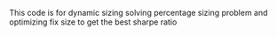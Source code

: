 This code is for dynamic sizing
solving percentage sizing problem
and optimizing fix size to get the best sharpe ratio
